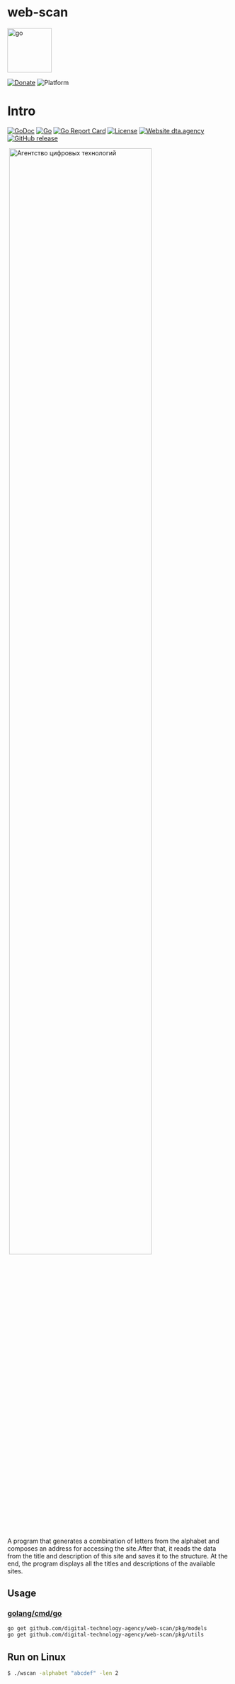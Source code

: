 # web-scan

<p><img src="https://rawcdn.githack.com/devicons/devicon/9c6bfdb9783cdfe1018666ed76adcfd3eab6fad6/icons/go/go-original.svg" alt="go" width="100" height="100"/></p>

[![Donate](https://img.shields.io/badge/Donat-For%20project-yellow)](https://www.donationalerts.com/r/dta_agency)
![Platform](https://img.shields.io/badge/platform-win%20%7C%20mac%20%7C%20linux-blue)
# Intro
[![GoDoc](https://godoc.org/github.com/digital-technology-agency/web-scan?status.svg)](https://godoc.org/github.com/digital-technology-agency/web-scan)
[![Go](https://github.com/digital-technology-agency/web-scan/actions/workflows/go.yml/badge.svg)](https://github.com/digital-technology-agency/web-scan/actions/workflows/go.yml)
[![Go Report Card](https://goreportcard.com/badge/github.com/digital-technology-agency/web-scan)](https://goreportcard.com/report/github.com/digital-technology-agency/web-scan)
[![License](http://img.shields.io/badge/Licence-MIT-brightgreen.svg)](LICENSE)
[![Website dta.agency](https://img.shields.io/website-up-down-green-red/http/shields.io.svg)](https://dta.agency)
[![GitHub release](https://img.shields.io/github/v/release/digital-technology-agency/web-scan)](https://github.com/digital-technology-agency/web-scan/releases/latest)
<p>&nbsp;<img align="center" src="https://github-readme-stats.vercel.app/api?username=digitaltechnologyagency&show_icons=true&count_private=true" alt="Агентство цифровых технологий" width="80%"/></p>

A program that generates a combination of letters from the alphabet and composes an address for accessing the site.After that, it reads the data from the title and description of this site and saves it to the structure. At the end, the program displays all the titles and descriptions of the available sites.


## Usage
### [golang/cmd/go](https://golang.org/cmd/go/)

```bash
go get github.com/digital-technology-agency/web-scan/pkg/models
go get github.com/digital-technology-agency/web-scan/pkg/utils
```

## Run on Linux

```bash
$ ./wscan -alphabet "abcdef" -len 2
```
